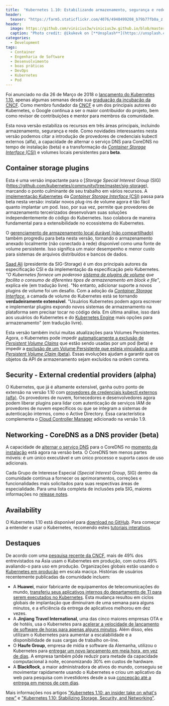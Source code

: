 ```yaml
---
title:  "Kubernetes 1.10: Estabilizando armazenamento, segurança e rede"
header:
  teaser: "https://farm5.staticflickr.com/4076/4940499208_b79b77fb0a_z.jpg"
header:
  image: https://github.com/vinicius3w/vinicius3w.github.io/blob/master/images/header-by-jesus-kiteque-224069.jpg?raw=true
  caption: "Photo credit: @ikukevk on [**Unsplash**](https://unsplash.com/photos/w7ZyuGYNpRQ)"
categories: 
  - Development
tags:
  - Container
  - Engenharia de Software
  - Desenvolvimento
  - boas práticas
  - DevOps
  - Kubernetes
  - Pod
---
```


Foi anunciado no dia 26 de Março de 2018 o [lançamento do Kubernetes 1.10](http://blog.kubernetes.io/2018/03/kubernetes-1.10-stabilizing-storage-security-networking.html), apenas algumas semanas desde sua [graduação da incubação da CNCF](https://cloudplatform.googleblog.com/2018/03/from-open-source-to-sustainable-success-the-Kubernetes-graduation-story.html). Como membro fundador da [CNCF](https://www.cncf.io/) e um dos principais autores do Kubernetes, o Google continua a ser o maior contribuidor do projeto, bem como revisor de contribuições e mentor para membros da comunidade.

Esta nova versão estabiliza os recursos em três áreas principais, incluindo armazenamento, segurança e rede. Como novidades interessantes nesta versão podemos citar a introdução de provedores de credenciais kubectl externos (alfa), a capacidade de alternar o serviço DNS para CoreDNS no tempo de instalação (beta) e a transformação da [*Container Storage Interface* (CSI)](https://github.com/container-storage-interface/spec/blob/master/spec.md) e volumes locais persistentes para **beta**.

## Container storage plugins

Esta é uma versão impactante para o [*Storage Special Interest Group* (SIG)(https://github.com/kubernetes/community/tree/master/sig-storage), marcando o ponto culminante de seu trabalho em vários recursos. A [implementação Kubernetes](https://github.com/kubernetes/features/issues/178) da [*Container Storage Interface* (CSI)](https://kubernetes.io/docs/concepts/storage/volumes/#csi) passa para beta nesta versão: instalar novos plug-ins de volume agora é tão fácil quanto implantar um pod. Isso, por sua vez, permite que provedores de armazenamento terceirizados desenvolvam suas soluções independentemente do código do Kubernetes. Isso colabora de maneira fundamental para a extensibilidade no ecossistema do Kubernetes.

O [gerenciamento de armazenamento local durável (não compartilhado)](https://github.com/kubernetes/features/issues/121) também progrediu para beta nesta versão, tornando o armazenamento anexado localmente (não conectado à rede) disponível como uma fonte de volume persistente. Isso significa um maior desempenho e menor custo para sistemas de arquivos distribuídos e bancos de dados.

[Saad Ali](https://github.com/saad-ali) (presidente da SIG-Storage) é um dos principais autores da especificação CSI e da implementação da especificação pelo Kubernetes. _"O Kubernetes fornece um poderoso [sistema de plugins de volume](https://kubernetes.io/docs/concepts/storage/volumes/#types-of-volumes) que facilita o consumo de diferentes tipos de armazenamento em block e file"_, explica ele (em tradução livre). "No entanto, adicionar suporte a novos plugins de volume foi um desafio. Com a adoção da [*Container Storage Interface*](https://github.com/container-storage-interface/spec/blob/master/spec.md), a camada de volume do Kubernetes está se tornando **verdadeiramente extensível**. "Usuários Kubernetes podem agora escrever e implementar plugins expondo novos sistemas de armazenamento na plataforma sem precisar tocar no código dela. Em última análise, isso dará aos usuários do Kubernetes e do [Kubernetes Engine](https://cloud.google.com/kubernetes-engine) mais opções para armazenamento" (em tradução livre).

Esta versão também inclui muitas atualizações para Volumes Persistentes. Agora, o Kubernetes pode impedir [automaticamente a exclusão de *Persistent Volume Claims*](https://github.com/kubernetes/features/issues/498) que estão sendo usadas por um pod (beta) e impedir a [exclusão de um Volume Persistente que esteja vinculado a uma *Persistent Volume Claim* (beta)](https://github.com/kubernetes/features/issues/499). Essas evoluções ajudam a garantir que os objetos da API de armazenamento sejam excluídos na ordem correta.

## Security - External credential providers (alpha)

O Kubernetes, que já é altamente extensível, ganha outro ponto de extensão na versão 1.10 com [provedores de credenciais kubectl externos (alfa)](https://github.com/kubernetes/features/issues/541). Os provedores de nuvem, fornecedores e desenvolvedores agora podem liberar plugins para lidar com autenticação de serviços IAM de provedores de nuvem específicos ou que se integram a sistemas de autenticação internos, como o Active Directory. Essa característica complementa o [Cloud Controller Manager](https://kubernetes.io/docs/tasks/administer-cluster/running-cloud-controller/) adicionado na versão 1.9.

## Networking - CoreDNS as a DNS provider (beta)

A capacidade de [alternar o serviço DNS](https://github.com/kubernetes/features/issues/427) para o CoreDNS no [momento da instalação](https://kubernetes.io/docs/tasks/administer-cluster/coredns/) está agora na versão beta. O CoreDNS tem menos partes móveis: é um único executável e um único processo e suporta casos de uso adicionais.

Cada Grupo de Interesse Especial (_Special Interest Group_, SIG) dentro da comunidade continua a fornecer os aprimoramentos, correções e funcionalidades mais solicitados para suas respectivas áreas de especialidade. Para uma lista completa de inclusões pela SIG, maiores informações no [release notes](https://github.com/kubernetes/kubernetes/blob/master/CHANGELOG-1.10.md#110-release-notes).

## Availability

O Kubernetes 1.10 está disponível para [download no GitHub](https://github.com/kubernetes/kubernetes/releases/tag/v1.10.0). Para começar a entender e usar o Kubernetes, recomendo estes [tutoriais interativos](https://kubernetes.io/docs/tutorials/).

## Destaques

De acordo com uma [pesquisa recente da CNCF](https://www.cncf.io/blog/2018/03/26/cncf-survey-china/), mais de 49% dos entrevistados na Ásia usam o Kubernetes em produção, com outros 49% avaliando-o para uso em produção. Organizações globais estão usando o [Kubernetes em produção](https://kubernetes.io/case-studies/) em escala maciça. Histórias de usuários recentemente publicadas da comunidade incluem:

- A **Huawei**, maior fabricante de equipamentos de telecomunicações do mundo, [transferiu seus aplicativos internos do departamento de TI para serem executados no Kubernetes](https://kubernetes.io/case-studies/huawei/). Esta mudança resultou em ciclos globais de implantação que diminuíram de uma semana para alguns minutos, e a eficiência da entrega de aplicativos melhorou em dez vezes.
- A **Jinjiang Travel International**, uma das cinco maiores empresas OTA e de hotéis, usa o Kubernetes para [acelerar a velocidade de lançamento de software de horas para apenas alguns minutos](https://www.linux.com/blog/managing-production-systems-kubernetes-chinese-enterprises). Além disso, eles utilizam o Kubernetes para aumentar a escalabilidade e a disponibilidade de suas cargas de trabalho on-line.
- O **Haufe Group**, empresa de mídia e software da Alemanha, utilizou o Kubernetes para [entregar um novo lançamento em meia hora, em vez de dias](https://kubernetes.io/case-studies/haufegroup/). A empresa também pôde reduzir para metade da capacidade computacional à noite, economizando 30% em custos de hardware.
- A **BlackRock**, a maior administradora de ativos do mundo, conseguiu se movimentar rapidamente usando o Kubernetes e criou um aplicativo da web para pesquisa com investidores desde a sua [concepção até a entrega em menos de cem dias](https://kubernetes.io/case-studies/blackrock/).

Mais informações nos artigos ["Kubernetes 1.10: an insider take on what's new"](https://cloudplatform.googleblog.com/2018/03/Kubernetes-1-10-an-insider-take-on-whats-new.html) e ["Kubernetes 1.10: Stabilizing Storage, Security, and Networking"](http://blog.kubernetes.io/2018/03/kubernetes-1.10-stabilizing-storage-security-networking.html).